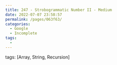 ```yaml
---
title: 247 - Strobogrammatic Number II - Medium
date: 2022-07-07 23:58:57
permalink: /pages/063f63/
categories:
  - Google
  - Incomplete
tags:
  - 
---
```

tags: [Array, String, Recursion]